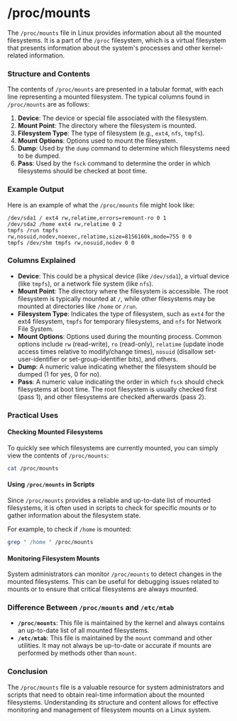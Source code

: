 # /proc/mounts

The `/proc/mounts` file in Linux provides information about all the mounted filesystems. It is a part of the `/proc` filesystem, which is a virtual filesystem that presents information about the system's processes and other kernel-related information.

### Structure and Contents

The contents of `/proc/mounts` are presented in a tabular format, with each line representing a mounted filesystem. The typical columns found in `/proc/mounts` are as follows:

1. **Device**: The device or special file associated with the filesystem.
2. **Mount Point**: The directory where the filesystem is mounted.
3. **Filesystem Type**: The type of filesystem (e.g., `ext4`, `nfs`, `tmpfs`).
4. **Mount Options**: Options used to mount the filesystem.
5. **Dump**: Used by the `dump` command to determine which filesystems need to be dumped.
6. **Pass**: Used by the `fsck` command to determine the order in which filesystems should be checked at boot time.

### Example Output

Here is an example of what the `/proc/mounts` file might look like:

```plaintext
/dev/sda1 / ext4 rw,relatime,errors=remount-ro 0 1
/dev/sda2 /home ext4 rw,relatime 0 2
tmpfs /run tmpfs rw,nosuid,nodev,noexec,relatime,size=8156160k,mode=755 0 0
tmpfs /dev/shm tmpfs rw,nosuid,nodev 0 0
```

### Columns Explained

- **Device**: This could be a physical device (like `/dev/sda1`), a virtual device (like `tmpfs`), or a network file system (like `nfs`).
- **Mount Point**: The directory where the filesystem is accessible. The root filesystem is typically mounted at `/`, while other filesystems may be mounted at directories like `/home` or `/run`.
- **Filesystem Type**: Indicates the type of filesystem, such as `ext4` for the ext4 filesystem, `tmpfs` for temporary filesystems, and `nfs` for Network File System.
- **Mount Options**: Options used during the mounting process. Common options include `rw` (read-write), `ro` (read-only), `relatime` (update inode access times relative to modify/change times), `nosuid` (disallow set-user-identifier or set-group-identifier bits), and others.
- **Dump**: A numeric value indicating whether the filesystem should be dumped (1 for yes, 0 for no).
- **Pass**: A numeric value indicating the order in which `fsck` should check filesystems at boot time. The root filesystem is usually checked first (pass 1), and other filesystems are checked afterwards (pass 2).

### Practical Uses

#### Checking Mounted Filesystems

To quickly see which filesystems are currently mounted, you can simply view the contents of `/proc/mounts`:

```bash
cat /proc/mounts
```

#### Using `/proc/mounts` in Scripts

Since `/proc/mounts` provides a reliable and up-to-date list of mounted filesystems, it is often used in scripts to check for specific mounts or to gather information about the filesystem state.

For example, to check if `/home` is mounted:

```bash
grep " /home " /proc/mounts
```

#### Monitoring Filesystem Mounts

System administrators can monitor `/proc/mounts` to detect changes in the mounted filesystems. This can be useful for debugging issues related to mounts or to ensure that critical filesystems are always mounted.

### Difference Between `/proc/mounts` and `/etc/mtab`

- **`/proc/mounts`**: This file is maintained by the kernel and always contains an up-to-date list of all mounted filesystems.
- **`/etc/mtab`**: This file is maintained by the `mount` command and other utilities. It may not always be up-to-date or accurate if mounts are performed by methods other than `mount`.

### Conclusion

The `/proc/mounts` file is a valuable resource for system administrators and scripts that need to obtain real-time information about the mounted filesystems. Understanding its structure and content allows for effective monitoring and management of filesystem mounts on a Linux system.

